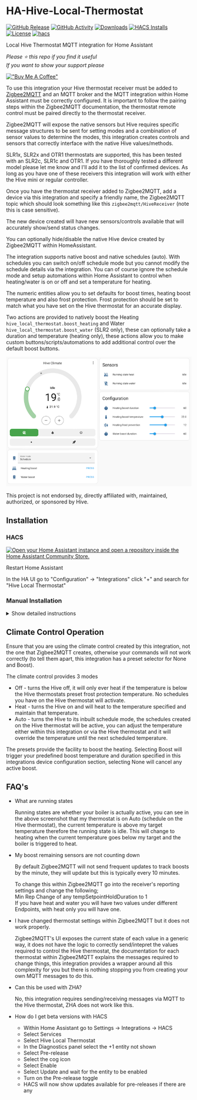 # HA-Hive-Local-Thermostat

[![GitHub Release][releases-shield]][releases]
[![GitHub Activity][commits-shield]][commits]
[![Downloads][download-latest-shield]]()
[![HACS Installs][hacs-installs-shield]]()
[![License][license-shield]](LICENSE)
[![hacs][hacsbadge]][hacs]

Local Hive Thermostat MQTT integration for Home Assistant

_Please :star: this repo if you find it useful_  
_If you want to show your support please_

[!["Buy Me A Coffee"](https://www.buymeacoffee.com/assets/img/custom_images/yellow_img.png)](https://www.buymeacoffee.com/codechimp)

To use this integration your Hive thermostat receiver must be added to [Zigbee2MQTT](https://www.zigbee2mqtt.io/supported-devices/#v=Hive) and an MQTT broker and the MQTT integration within Home Assistant must be correctly configured. It is important to follow the pairing steps within the Zigbee2MQTT documentation, the thermostat remote control must be paired directly to the thermostat receiver.

Zigbee2MQTT will expose the native sensors but Hive requires specific message structures to be sent for setting modes and a combination of sensor values to determine the modes, this integration creates controls and sensors that correctly interface with the native Hive values/methods.

SLR1x, SLR2x and OTR1 thermostats are supported, this has been tested with an SLR2c, SLR1c and OTR1. If you have thoroughly tested a different model please let me know and I'll add it to the list of confirmed devices. As long as you have one of these receivers this integration will work with either the Hive mini or regular controller.

Once you have the thermostat receiver added to Zigbee2MQTT, add a device via this integration and specify a friendly name, the Zigbee2MQTT topic which should look something like this `zigbee2mqtt/HiveReceiver` (note this is case sensitive).

The new device created will have new sensors/controls available that will accurately show/send status changes.

You can optionally hide/disable the native Hive device created by Zigbee2MQTT within HomeAssistant.

The integration supports native boost and native schedules (auto). With schedules you can switch on/off schedule mode but you cannot modify the schedule details via the integration. You can of course ignore the schedule mode and setup automations within Home Assistant to control when heating/water is on or off and set a temperature for heating.

The numeric entities allow you to set defaults for boost times, heating boost temperature and also frost protection. Frost protection should be set to match what you have set on the Hive thermostat for an accurate display.

Two actions are provided to natively boost the Heating `hive_local_thermostat.boost_heating` and Water `hive_local_thermostat.boost_water` (SLR2 only), these can optionally take a duration and temperature (heating only), these actions allow you to make custom buttons/scripts/automations to add additional control over the default boost buttons.

![Hive Screenshot](https://raw.githubusercontent.com/andrew-codechimp/HA-Hive-Local-Thermostat/main/images/screenshot.png "Hive Controls")

This project is not endorsed by, directly affiliated with, maintained, authorized, or sponsored by Hive.

## Installation

### HACS

[![Open your Home Assistant instance and open a repository inside the Home Assistant Community Store.](https://my.home-assistant.io/badges/hacs_repository.svg)](https://my.home-assistant.io/redirect/hacs_repository/?owner=andrew-codechimp&repository=HA-Hive-Local-Thermostat&category=Integration)

Restart Home Assistant

In the HA UI go to "Configuration" -> "Integrations" click "+" and search for "Hive Local Thermostat"

### Manual Installation

<details>
<summary>Show detailed instructions</summary>

Installation via HACS is recommended, but a manual setup is supported.

1. Manually copy custom_components/hive_local_thermostat folder from latest release to custom_components folder in your config folder.
1. Restart Home Assistant.
1. In the HA UI go to "Configuration" -> "Integrations" click "+" and search for "Hive Local Thermostat"

</details>

## Climate Control Operation

Ensure that you are using the climate control created by this integration, not the one that Zigbee2MQTT creates, otherwise your commands will not work correctly (to tell them apart, this integration has a preset selector for None and Boost).

The climate control provides 3 modes

- Off - turns the Hive off, it will only ever heat if the temperature is below the Hive thermostats preset frost protection temperature. No schedules you have on the Hive thermostat will activate.
- Heat - turns the Hive on and will heat to the temperature specified and maintain that temperature.
- Auto - turns the Hive to its inbuilt schedule mode, the schedules created on the Hive thermostat will be active, you can adjust the temperature either within this integration or via the Hive thermostat and it will override the temperature until the next scheduled temperature.

The presets provide the facility to boost the heating. Selecting Boost will trigger your predefined boost temperature and duration specified in this integrations device configuration section, selecting None will cancel any active boost.

## FAQ's

- What are running states

  Running states are whether your boiler is actually active, you can see in the above screenshot that my thermostat is on Auto (schedule on the Hive thermostat), the current temperature is above my target temperature therefore the running state is idle. This will change to heating when the current temperature goes below my target and the boiler is triggered to heat.

- My boost remaining sensors are not counting down

  By default Zigbee2MQTT will not send frequent updates to track boosts by the minute, they will update but this is typically every 10 minutes.

  To change this within Zigbee2MQTT go into the receiver's reporting settings and change the following;  
  Min Rep Change of any tempSetpointHoldDuration to 1  
  If you have heat and water you will have two values under different Endpoints, with heat only you will have one.

- I have changed thermostat settings within Zigbee2MQTT but it does not work properly.

  Zigbee2MQTT's UI exposes the current state of each value in a generic way, it does not have the logic to correctly send/intepret the values required to control the Hive thermostat, the documentation for each thermostat within Zigbee2MQTT explains the messages required to change things, this integration provides a wrapper around all this complexity for you but there is nothing stopping you from creating your own MQTT messages to do this.

- Can this be used with ZHA?

  No, this integration requires sending/receiving messages via MQTT to the Hive thermostat, ZHA does not work like this.

- How do I get beta versions with HACS
  - Within Home Assistant go to Settings -> Integrations -> HACS
  - Select Services
  - Select Hive Local Thermostat
  - In the Diagnostics panel select the +1 entity not shown
  - Select Pre-release
  - Select the cog icon
  - Select Enable
  - Select Update and wait for the entity to be enabled
  - Turn on the Pre-release toggle
  - HACS will now show updates available for pre-releases if there are any

[commits-shield]: https://img.shields.io/github/commit-activity/y/andrew-codechimp/HA-Hive-Local-Thermostat.svg?style=for-the-badge
[commits]: https://github.com/andrew-codechimp/HA-Hive-Local-Thermostat/commits/main
[hacs]: https://github.com/hacs/integration
[hacsbadge]: https://img.shields.io/badge/HACS-Default-41BDF5.svg?style=for-the-badge
[exampleimg]: example.png
[license-shield]: https://img.shields.io/github/license/andrew-codechimp/HA-Hive-Local-Thermostat.svg?style=for-the-badge
[releases-shield]: https://img.shields.io/github/release/andrew-codechimp/HA-Hive-Local-Thermostat.svg?style=for-the-badge
[releases]: https://github.com/andrew-codechimp/HA-Hive-Local-Thermostat/releases
[download-latest-shield]: https://img.shields.io/github/downloads/andrew-codechimp/HA-Hive-Local-Thermostat/latest/total?style=for-the-badge
[hacs-installs-shield]: https://img.shields.io/endpoint.svg?url=https%3A%2F%2Flauwbier.nl%2Fhacs%2Fhive_local_thermostat&style=for-the-badge
